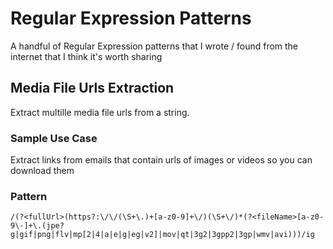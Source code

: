 # Regular Expression Patterns
A handful of Regular Expression patterns that I wrote / found from the internet that I think it's worth sharing

## Media File Urls Extraction
Extract multille media file urls from a string.

### Sample Use Case
Extract links from emails that contain urls of images or videos so you can download them

### Pattern
```
/(?<fullUrl>(https?:\/\/(\S+\.)+[a-z0-9]+\/)(\S+\/)*(?<fileName>[a-z0-9\-]+\.(jpe?g|gif|png|flv|mp[2|4|a|e|g|eg|v2]|mov|qt|3g2|3gpp2|3gp|wmv|avi)))/ig
```